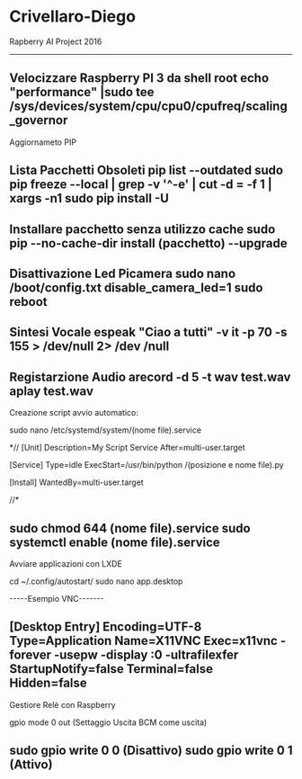 # Crivellaro-Diego

Rapberry AI Project 2016

--------------------------------------------------------------------------------------------
Velocizzare Raspberry PI 3 da shell root
echo "performance" |sudo tee /sys/devices/system/cpu/cpu0/cpufreq/scaling_governor
--------------------------------------------------------------------------------------------
Aggiornameto PIP

Lista Pacchetti Obsoleti
pip list --outdated
sudo pip freeze --local | grep -v '^\-e' | cut -d = -f 1  | xargs -n1 sudo pip install -U
--------------------------------------------------------------------------------------------
Installare pacchetto senza utilizzo cache
sudo pip --no-cache-dir install (pacchetto) --upgrade
--------------------------------------------------------------------------------------------
Disattivazione Led Picamera
sudo nano /boot/config.txt
disable_camera_led=1
sudo reboot
--------------------------------------------------------------------------------------------
Sintesi Vocale
espeak "Ciao a tutti" -v it -p 70 -s 155 > /dev/null 2> /dev /null
--------------------------------------------------------------------------------------------
Registarzione Audio
arecord -d 5 -t wav test.wav
aplay test.wav
--------------------------------------------------------------------------------------------
Creazione script avvio automatico:

sudo nano /etc/systemd/system/(nome file).service

*//
[Unit]
Description=My Script Service
After=multi-user.target

[Service]
Type=idle
ExecStart=/usr/bin/python /(posizione e nome file).py

[Install]
WantedBy=multi-user.target

//*

sudo chmod 644 (nome file).service
sudo systemctl enable (nome file).service
--------------------------------------------------------------------------------------------

Avviare applicazioni con LXDE

cd ~/.config/autostart/
sudo nano app.desktop

-----Esempio VNC-------

[Desktop Entry]
Encoding=UTF-8
Type=Application
Name=X11VNC
Exec=x11vnc -forever -usepw -display :0 -ultrafilexfer
StartupNotify=false
Terminal=false
Hidden=false
--------------------------------------------------------------------------------------------

Gestiore Relè con Raspberry

gpio mode 0 out (Settaggio Uscita BCM come uscita)

sudo gpio write 0 0 (Disattivo)
sudo gpio write 0 1 (Attivo)
--------------------------------------------------------------------------------------------
